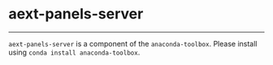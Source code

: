 # aext-panels-server

-----

`aext-panels-server` is a component of the `anaconda-toolbox`. Please install using `conda install anaconda-toolbox`.
